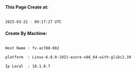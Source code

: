 
   
#### This Page Create at:

```bash

2025-03-22 - 09:17:27 UTC

```

#### Create By Machine:

```bash

Host Name : fv-az788-802

platform  : Linux-6.8.0-1021-azure-x86_64-with-glibc2.39

Ip Local  : 10.1.0.7

```

